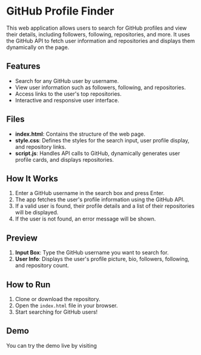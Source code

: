 # GitHub Profile Finder

This web application allows users to search for GitHub profiles and view their details, including followers, following, repositories, and more. It uses the GitHub API to fetch user information and repositories and displays them dynamically on the page.

## Features
- Search for any GitHub user by username.
- View user information such as followers, following, and repositories.
- Access links to the user's top repositories.
- Interactive and responsive user interface.

## Files
- **index.html**: Contains the structure of the web page.
- **style.css**: Defines the styles for the search input, user profile display, and repository links.
- **script.js**: Handles API calls to GitHub, dynamically generates user profile cards, and displays repositories.

## How It Works
1. Enter a GitHub username in the search box and press Enter.
2. The app fetches the user's profile information using the GitHub API.
3. If a valid user is found, their profile details and a list of their repositories will be displayed.
4. If the user is not found, an error message will be shown.

## Preview
1. **Input Box**: Type the GitHub username you want to search for.
2. **User Info**: Displays the user's profile picture, bio, followers, following, and repository count.

## How to Run
1. Clone or download the repository.
2. Open the `index.html` file in your browser.
3. Start searching for GitHub users!

## Demo
You can try the demo live by visiting 

